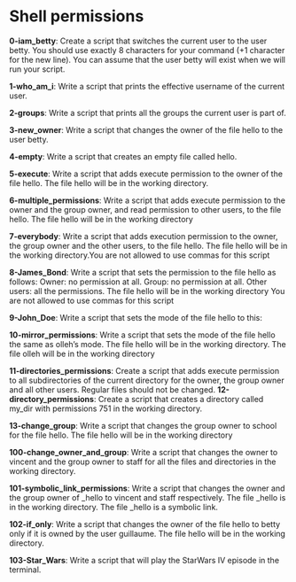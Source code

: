 # Shell permissions

**0-iam_betty**: Create a script that switches the current user to the user betty. You should use exactly 8 characters for your command (+1 character for the new line). You can assume that the user betty will exist when we will run your script.

**1-who_am_i**: Write a script that prints the effective username of the current user.

**2-groups**: Write a script that prints all the groups the current user is part of.

**3-new_owner**: Write a script that changes the owner of the file hello to the user betty.

**4-empty**: Write a script that creates an empty file called hello.

**5-execute**: Write a script that adds execute permission to the owner of the file hello. The file hello will be in the working directory.

**6-multiple_permissions**: Write a script that adds execute permission to the owner and the group owner, and read permission to other users, to the file hello. The file hello will be in the working directory

**7-everybody**: Write a script that adds execution permission to the owner, the group owner and the other users, to the file hello. The file hello will be in the working directory.You are not allowed to use commas for this script

**8-James_Bond**: Write a script that sets the permission to the file hello as follows: Owner: no permission at all. Group: no permission at all. Other users: all the permissions. The file hello will be in the working directory You are not allowed to use commas for this script

**9-John_Doe**: Write a script that sets the mode of the file hello to this:

**10-mirror_permissions**: Write a script that sets the mode of the file hello the same as olleh’s mode. The file hello will be in the working directory. The file olleh will be in the working directory

**11-directories_permissions**: Create a script that adds execute permission to all subdirectories of the current directory for the owner, the group owner and all other users. Regular files should not be changed.
**12-directory_permissions**: Create a script that creates a directory called my_dir with permissions 751 in the working directory.

**13-change_group**: Write a script that changes the group owner to school for the file hello. The file hello will be in the working directory

**100-change_owner_and_group**: Write a script that changes the owner to vincent and the group owner to staff for all the files and directories in the working directory.

**101-symbolic_link_permissions**: Write a script that changes the owner and the group owner of _hello to vincent and staff respectively. The file _hello is in the working directory. The file _hello is a symbolic link.

**102-if_only**: Write a script that changes the owner of the file hello to betty only if it is owned by the user guillaume. The file hello will be in the working directory.

**103-Star_Wars**: Write a script that will play the StarWars IV episode in the terminal.

